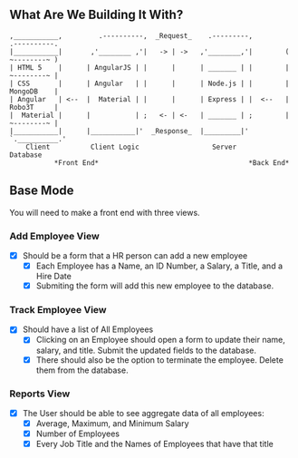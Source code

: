 ## What Are We Building It With?
```                          
,___________,         .----------,  _Request_    .---------,         .----------.
|___________|       ,'________ ,'|   -> | ->   ,'________,'|        ( ~--------~ )
| HTML 5    |      | AngularJS | |      |      | _______ | |        | ~--------~ |
| CSS       |      | Angular   | |      |      | Node.js | |        | MongoDB    |
| Angular   | <--  |  Material | |      |      | Express | |  <--   | Robo3T     |        
|  Material |      |           | ;   <- | <-   | _______ | ;        | ~--------~ |
|___________|      |___________|'  _Response_  |_________|'         `.__________.'
    Client          Client Logic                  Server               Database
           *Front End*                                     *Back End*              
```

## Base Mode

You will need to make a front end with three views.

### Add Employee View

- [x] Should be a form that a HR person can add a new employee
    - [x] Each Employee has a Name, an ID Number, a Salary, a Title, and a Hire Date
    - [x] Submiting the form will add this new employee to the database.

### Track Employee View

- [x] Should have a list of All Employees
    - [x] Clicking on an Employee should open a form to update their name, salary, and title. Submit the updated fields to the database.
    - [x] There should also be the option to terminate the employee. Delete them from the database.

### Reports View

- [x] The User should be able to see aggregate data of all employees:
    - [x] Average, Maximum, and Minimum Salary
    - [x] Number of Employees
    - [x] Every Job Title and the Names of Employees that have that title
